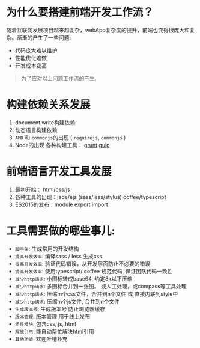 # 为什么要搭建前端开发工作流？

随着互联网发展项目越来越复杂，webApp复杂度的提升，前端也变得很庞大和复杂。渐渐的产生了一些问题:

* 代码庞大难以维护
* 性能优化难做
* 开发成本变高

> 为了应对以上问题工作流的产生.

# 构建依赖关系发展

1. document.write构建依赖
2. 动态语言构建依赖
3. `AMD` 和 `commonjs`的出现 ( `requirejs`, `commonjs` )
4. Node的出现 各种构建工具： [grunt](http://gruntjs.com/sample-gruntfile) [gulp](http://gulpjs.org/)

# 前端语言开发工具发展

1. 最初开始： html/css/js
2. 各种工具的出现：jade/ejs (sass/less/stylus)  coffee/typescript
3. ES2015的发布：module export import

# 工具需要做的哪些事儿:

* `脚手架`: 生成常用的开发结构
* `提高开发效率`:  编译sass / less 生成css
* `提高开发效率`:  验证代码错误，从开发层面防止不必要的错误
* `提高开发效率`:  使用typescript/ coffee 规范代码, 保证团队代码一致性
* `减少http请求`: 小图标转成base64, 约定8k以下压缩
* `减少http请求`: 多图标合并到一张图。 或人工处理，或compass等工具处理
* `减少http请求`: 压缩m个css文件，合并到n个文件 或 直接内联到style中
* `减少http请求`: 压缩m个js文件, 合并到n个文件
* `生成版本号`: 生成版本号 防止浏览器缓存
* `版本管理`: 版本管理 用于线上发布
* `组件模块`: 包含css, js, html
* `解放引用`:  能自动帮忙解决html引用
* `其他功能`:  欢迎吐槽补充
